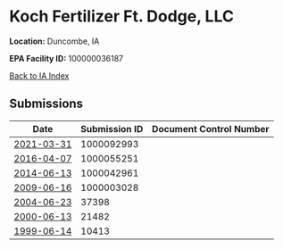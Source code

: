# Koch Fertilizer Ft. Dodge, LLC

**Location:** Duncombe, IA

**EPA Facility ID:** 100000036187

[Back to IA Index](../../index.md)

## Submissions

| Date | Submission ID | Document Control Number |
|------|--------------|-------------------------|
| [2021-03-31](submissions/1000092993.md) | 1000092993 |  |
| [2016-04-07](submissions/1000055251.md) | 1000055251 |  |
| [2014-06-13](submissions/1000042961.md) | 1000042961 |  |
| [2009-06-16](submissions/1000003028.md) | 1000003028 |  |
| [2004-06-23](submissions/37398.md) | 37398 |  |
| [2000-06-13](submissions/21482.md) | 21482 |  |
| [1999-06-14](submissions/10413.md) | 10413 |  |
